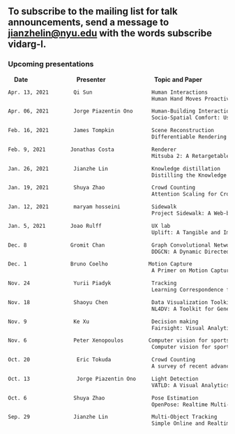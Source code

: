 ## To subscribe to the mailing list for talk announcements, send a message to **<jianzhelin@nyu.edu>** with the words subscribe vidarg-l. 

### Upcoming presentations

&emsp;**Date** &emsp; &emsp; &emsp; &emsp; &emsp; &emsp; **Presenter** &emsp; &emsp; &emsp; &emsp; &emsp; &emsp; **Topic and Paper**
```markdown 
Apr. 13, 2021        Qi Sun                   Human Interactions
                                              Human Hand Moves Proactively to the External Stimulus: An Evolutional Strategy for Minimizing Transient Error
```
```markdown 
Apr. 06, 2021        Jorge Piazentin Ono      Human-Building Interactions
                                              Socio-Spatial Comfort: Using Vision-based Analysis to Inform User-Centred Human-Building Interactions
```
```markdown 
Feb. 16, 2021        James Tompkin            Scene Reconstruction
                                              Differentiable Rendering Three Ways for Multi-camera Scene Reconstruction
```
```markdown 
Feb. 9, 2021        Jonathas Costa            Renderer
                                              Mitsuba 2: A Retargetable Forward and Inverse Renderer
```
```markdown 
Jan. 26, 2021        Jianzhe Lin              Knowledge distillation 
                                              Distilling the Knowledge in a Neural Network
```
```markdown 
Jan. 19, 2021        Shuya Zhao               Crowd Counting 
                                              Attention Scaling for Crowd Counting 
```
```markdown 
Jan. 12, 2021        maryam hosseini          Sidewalk
                                              Project Sidewalk: A Web-based Crowdsourcing Tool for Collecting Sidewalk Accessibility Data At Scale
```
```markdown 
Jan. 5, 2021        Joao Rulff                UX lab 
                                              Uplift: A Tangible and Immersive Tabletop System for Casual Collaborative Visual Analytics
```
```markdown 
Dec. 8              Gromit Chan               Graph Convolutional Network 
                                              DDGCN: A Dynamic Directed Graph Convolutional Network for Action Recognition 
```
```markdown 
Dec. 1              Bruno Coelho             Motion Capture
                                              A Primer on Motion Capture with Deep Learning: Principles, Pitfalls, and Perspectives 
```
```markdown 
Nov. 24              Yurii Piadyk             Tracking
                                              Learning Correspondence from the Cycle-consistency of Time 
```
```markdown 
Nov. 18              Shaoyu Chen              Data Visualization Toolkit
                                              NL4DV: A Toolkit for Generating Analytic Specifications for Data Visualization from Natural Language Queries 
```

```markdown 
Nov. 9               Ke Xu                    Decision making
                                              Fairsight: Visual Analytics for Fairness in Decision Making 
```

```markdown 
Nov. 6               Peter Xenopoulos        Computer vision for sports
                                              Computer vision for sports: Current applications and research topics 
```

```markdown 
Oct. 20               Eric Tokuda             Crowd Counting
                                              A survey of recent advances in CNN-based single image crowd
```

```markdown 
Oct. 13               Jorge Piazentin Ono     Light Detection
                                              VATLD: A Visual Analytics System to Assess, Understand and Improve T raffic Light Detection
```

```markdown 
Oct. 6               Shuya Zhao               Pose Estimation
                                              OpenPose: Realtime Multi-Person 2D Pose Estimation using Part Affinity Fields
```

```markdown 
Sep. 29              Jianzhe Lin              Multi-Object Tracking
                                              Simple Online and Realtime Tracking with a Deep Association Metric
```


